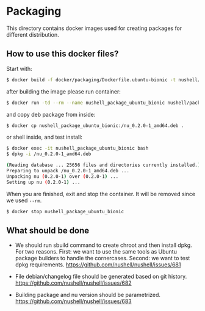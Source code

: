 # Packaging

This directory contains docker images used for creating packages for different distribution.

##  How to use this docker files?

Start with:

```bash
$ docker build -f docker/packaging/Dockerfile.ubuntu-bionic -t nushell/package:ubuntu-bionic .
```

after building the image please run container:

```bash
$ docker run -td --rm --name nushell_package_ubuntu_bionic nushell/package:ubuntu-bionic
```

and copy deb package from inside:

```bash
$ docker cp nushell_package_ubuntu_bionic:/nu_0.2.0-1_amd64.deb .
```

or shell inside, and test install:

```bash
$ docker exec -it nushell_package_ubuntu_bionic bash
$ dpkg -i /nu_0.2.0-1_amd64.deb

(Reading database ... 25656 files and directories currently installed.)
Preparing to unpack /nu_0.2.0-1_amd64.deb ...
Unpacking nu (0.2.0-1) over (0.2.0-1) ...
Setting up nu (0.2.0-1) ...
```

When you are finished, exit and stop the container. It will be removed since we
used `--rm`.

```bash
$ docker stop nushell_package_ubuntu_bionic
```

## What should be done

* We should run sbuild command to create chroot and then install dpkg.
For two reasons. First: we want to use the same tools as Ubuntu package builders
to handle the cornercases. Second: we want to test dpkg requirements.
https://github.com/nushell/nushell/issues/681

* File debian/changelog file should be generated based on git history.
https://github.com/nushell/nushell/issues/682

* Building package and nu version should be parametrized.
https://github.com/nushell/nushell/issues/683